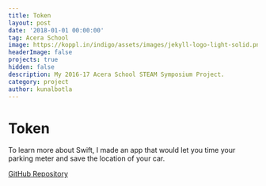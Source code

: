 ```yaml
---
title: Token
layout: post
date: '2018-01-01 00:00:00'
tag: Acera School
image: https://koppl.in/indigo/assets/images/jekyll-logo-light-solid.png
headerImage: false
projects: true
hidden: false
description: My 2016-17 Acera School STEAM Symposium Project.
category: project
author: kunalbotla
---
```


# Token
To learn more about Swift, I made an app that would let you time your parking meter and save the location of your car.

[GitHub Repository](https://github.com/kunalbotla/Token)
